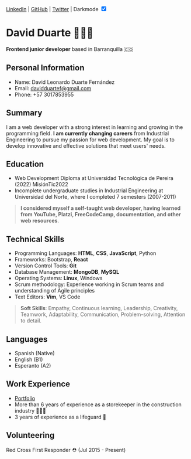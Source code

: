 <link rel="stylesheet" type="text/css" href="dark-theme.css" id="theme">
 <script src="script.js"></script>


  
  [LinkedIn](https://www.linkedin.com/in/drt-dave/) | [GitHub](https://github.com/drt-dave/) | [Twitter](https://twitter.com/Drt__Dave/) |<label for="themeToggle"> Darkmode </label><input type="checkbox" id="themeToggle" onclick="toggleTheme()" checked= "true">
  
# David Duarte 👨🏽‍💻
 __Frontend junior developer__ based in Barranquilla 🇨🇴  
 
## Personal Information

- Name: David Leonardo Duarte Fernández
- Email: <a href="mailto:davidduartef@gmail.com" target="_blank">davidduartef@gmail.com</a>
- Phone: +57 3017853955

## Summary

I am a web developer with a strong interest in learning and growing in the programming field. __I am currently changing careers__ from Industrial Engineering to pursue my passion for web development. My goal is to develop innovative and effective solutions that meet users' needs.

## Education

- Web Development Diploma at Universidad Tecnológica de Pereira (2022) MisiónTic2022
- Incomplete undergraduate studies in Industrial Engineering at Universidad del Norte, where I completed 7 semesters (2007-2011)

> __I considered myself a self-taught web developer, having learned from YouTube, Platzi, FreeCodeCamp, documentation, and other web resources__.

## Technical Skills

- Programming Languages: __HTML__, __CSS__, __JavaScript__, Python
- Frameworks: Bootstrap, __React__
- Version Control Tools: __Git__
- Database Management: __MongoDB__, __MySQL__ 
- Operating Systems: __Linux__, Windows
- Scrum methodology: Experience working in Scrum teams and understanding of Agile principles
- Text Editors: __Vim__, VS Code

> **Soft Skills**: Empathy, Continuous learning, Leadership, Creativity, Teamwork, Adaptability, Communication, Problem-solving, Attention to detail.

## Languages

- Spanish (Native)
- English (B1)
- Esperanto (A2)
 
## Work Experience

- [Portfolio](https://drt-dave.github.io/portfolio/)
- More than 6 years of experience as a storekeeper in the construction industry 👷🏽‍♂️
- 3 years of experience as a lifeguard 🛟

## Volunteering

  Red Cross First Responder ⛑️ (Jul 2015 - Present)<br>
